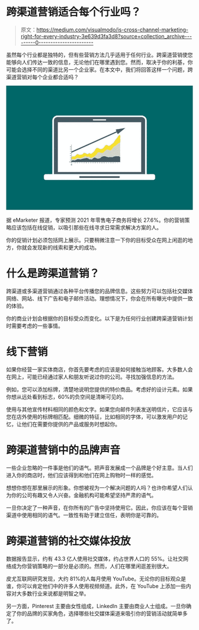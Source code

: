 # 跨渠道营销适合每个行业吗？

> 原文：<https://medium.com/visualmodo/is-cross-channel-marketing-right-for-every-industry-3e639d3fa3d8?source=collection_archive---------0----------------------->

虽然每个行业都是独特的，但有些营销方法几乎适用于任何行业。跨渠道营销使您能够向人们传达一致的信息，无论他们在哪里遇到您。然而，取决于你的利基，你可能会选择不同的渠道比另一个企业家。在本文中，我们将回答这样一个问题，跨渠道营销对每个企业都合适吗？

![](img/9c5099670f1bae6e916e5982471ab87c.png)

据 eMarketer 报道，专家预测 2021 年零售电子商务将增长 27.6%。你的营销策略应该包括在线促销，以吸引那些在线寻求日常需求解决方案的人。

你的促销计划必须包括网上展示。只要稍微注意一下你的目标受众在网上闲逛的地方，你就会发现新的线索和更大的成功。

# 什么是跨渠道营销？

跨渠道或多渠道营销通过各种平台传播您的品牌信息。这些努力可以包括社交媒体网络、网站、线下广告和电子邮件活动。理想情况下，你会在所有曝光中提供一致的体验。

你的商业计划会根据你的目标受众而变化。以下是为任何行业创建跨渠道营销计划时需要考虑的一些事情。

# 线下营销

如果你经营一家实体商店，你首先要考虑的应该是如何接触当地顾客。大多数人会在网上，可能已经通过家人和朋友听说过你的公司。寻找加强信息的方法。

例如，您可以添加标牌，清楚地说明您提供的特价商品。考虑好的设计元素。如果你想从远处看到标志，60%的负空间是清晰可见的。

使用与其他宣传材料相同的颜色和文字。如果您向邮件列表发送明信片，它应该与您在店外使用的标牌相匹配。细微的特征，比如相同的字体，可以激发用户的记忆，让他们在需要你提供的产品或服务时想起你。

# 跨渠道营销中的品牌声音

一些企业忽略的一件事是他们的语气。把声音发展成一个品牌是个好主意。当人们进入你的商店时，他们应该得到和他们在网上购物时一样的感觉。

想想你想在那里展示的形象。你想被视为一个解决问题的人吗？也许你希望人们认为你的公司有趣又令人兴奋。金融机构可能希望坚持严肃的语气。

一旦你决定了一种声音，在你所有的广告中坚持使用它。因此，你应该在每个营销渠道中使用相同的语气。一致性有助于建立信任，表明你是可靠的。

# 跨渠道营销的社交媒体投放

数据报告显示，约有 43.3 亿人使用社交媒体，约占世界人口的 55%。让社交网络成为你营销策略的一部分是必须的。然而，人们在哪里闲逛差别很大。

皮尤互联网研究发现，大约 81%的人每月使用 YouTube。无论你的目标观众是谁，你可以肯定他们中的许多人使用视频频道。此外，在 YouTube 上添加一些内容对大多数行业来说都是明智之举。

另一方面，Pinterest 主要由女性组成，LinkedIn 主要由商业人士组成。一旦你确定了你的品牌的买家角色，选择哪些社交媒体渠道来吸引你的营销活动就简单多了。